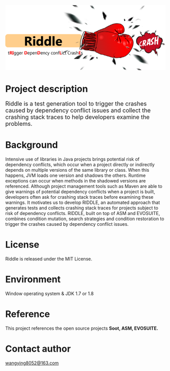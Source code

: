 ![figure](https://github.com/skillwind/RIDDLE/blob/master/images/1.png)
# Project description
<font size="4">Riddle is a test generation tool to trigger the crashes caused by dependency conflict issues and collect the crashing stack traces to help developers examine the problems.</font>
# Background
Intensive use of libraries in Java projects brings potential risk of dependency conflicts, which occur when a project directly or indirectly depends on multiple versions of the same library or class. When this happens, JVM loads one version and shadows the others. Runtime exceptions can occur when methods in the shadowed versions are referenced. Although project management tools such as Maven are able to give warnings of potential dependency conflicts when a project is built, developers often ask for crashing stack traces before examining these warnings. It motivates us to develop RIDDLE, an automated approach that generates tests and collects crashing stack traces for projects subject to risk of dependency conflicts. RIDDLE, built on top of ASM and EVOSUITE, combines condition mutation, search strategies and condition restoration to trigger the crashes caused by dependency conflict issues.
# License
Riddle is released under the MIT License.
# Environment
Window operating system & JDK 1.7 or 1.8
# Reference
This project references the open source projects **Soot, ASM, EVOSUITE.**
# Contact author
[wangying8052@163.com]( wangying8052@163.com)